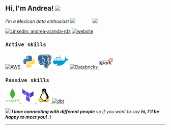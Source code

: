 <h2> Hi, I'm Andrea! <img src="https://media.giphy.com/media/mGcNjsfWAjY5AEZNw6/giphy.gif" width="50"></h2>
<img align='right' src="https://media1.giphy.com/media/dWxO36Jzd6bTSt5dIY/giphy.gif?cid=ecf05e47dcosfpcubrbfgluiazudlqhebts8j8lmhvahnwpu&rid=giphy.gif&ct=s" width="230">
<p><em>I'm a Mexican data enthusiast </a><img src="https://media.giphy.com/media/WUlplcMpOCEmTGBtBW/giphy.gif" width="30"> 
</em></p>

[![Linkedin: andrea-aranda-rdz](https://img.shields.io/badge/-Conect-blue?style=flat-square&logo=Linkedin&logoColor=white&link=https://www.linkedin.com/in/thaianebraga/)](https://www.linkedin.com/in/andrea-aranda-rdz/)
[![website](https://img.shields.io/badge/Website-46a2f1.svg?&style=flat-square&logo=Google-Chrome&logoColor=white&link=https://datandy.com/)](https://datandy.com/)


<!--  <img src="https://media.giphy.com/media/VgCDAzcKvsR6OM0uWg/giphy.gif" width="50"> -->

<h3><tt>Active skills</tt></h3>

<p align="left">
  <a href="https://aws.amazon.com/" target="_blank">
    <img src="https://www.svgrepo.com/show/448266/aws.svg" title="AWS" alt="AWS" width="40" height="40"/>
  </a>
  <a href="https://www.python.org/" target="_blank">
    <img src="https://github.com/devicons/devicon/blob/master/icons/python/python-original.svg" title="Python" alt="Python" width="45" height="45"/>
  </a>
  <a href="https://www.postgresql.org/" target="_blank">
    <img src="https://github.com/devicons/devicon/blob/master/icons/postgresql/postgresql-original.svg" title="PostgreSQL" alt="PostgreSQL" width="45" height="45"/>
  </a>
  <a href="https://www.docker.com/" target="_blank">
    <img src="https://github.com/devicons/devicon/blob/master/icons/docker/docker-plain.svg" title="Docker" alt="Docker" width="50" height="50"/>
  </a>
  <a href="https://www.databricks.com/" target="_blank">
    <img src="https://images.icon-icons.com/2699/PNG/512/databricks_logo_icon_170295.png" title="Databricks" alt="Databricks" width="33" height="33"/>
  </a>
  <a href="https://spark.apache.org/" target="_blank">
    <img src="https://github.com/devicons/devicon/blob/master/icons/apachespark/apachespark-original-wordmark.svg" title="Spark" alt="Spark" width="45" height="45"/>
  </a>
</p>


<h3><tt>Passive skills</tt></h3>

<p align="left">
  <a href="https://www.mongodb.com/" target="_blank">
    <img src="https://github.com/devicons/devicon/blob/master/icons/mongodb/mongodb-plain-wordmark.svg" title="MongoDB" alt="Mongo DB, non relational DB" width="45" height="45"/>
  </a>
  
  <a href="https://www.terraform.io/" target="_blank">
    <img src="https://github.com/devicons/devicon/blob/master/icons/terraform/terraform-original.svg" title="Terraform" alt="Terraform" width="45" height="45"/>
  </a>

  <a href="https://www.linux.org/" target="_blank">
    <img src="https://github.com/devicons/devicon/blob/master/icons/linux/linux-original.svg" title="Linux OS" alt="Linux" width="45" height="45"/>
  </a>
  <a href="https://docs.getdbt.com/" target="_blank">
    <img src="https://assets.streamlinehq.com/image/private/w_300,h_300,ar_1/f_auto/v1/icons/3/dbt-ytv7trkoaqcnvr5yxcvvk.png/dbt-384wi7nth5d4pvytczw6vn.png _a=DATAdtAAZAA0" title="dbt" alt="dbt" width="50" height="50"/>
  </a>
</p>


<img src="https://media.giphy.com/media/LnQjpWaON8nhr21vNW/giphy.gif" width="60"> <em><b>I love connecting with different people</b> so if you want to say <b>hi, I'll be happy to meet you!</b> :)</em>

---
